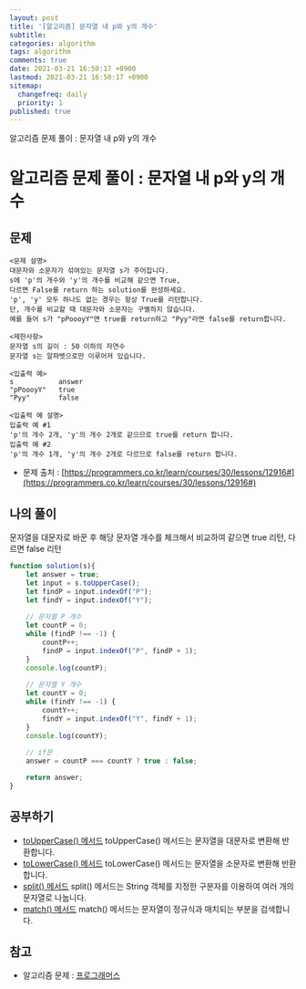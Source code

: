 ```yaml
---
layout: post
title: '[알고리즘] 문자열 내 p와 y의 개수'
subtitle: 
categories: algorithm
tags: algorithm
comments: true
date: 2021-03-21 16:50:17 +0900
lastmod: 2021-03-21 16:50:17 +0900
sitemap:
  changefreq: daily
  priority: 1
published: true
---
```


알고리즘 문제 풀이 : 문자열 내 p와 y의 개수<br />

# 알고리즘 문제 풀이 : 문자열 내 p와 y의 개수

## 문제 
```text
<문제 설명>
대문자와 소문자가 섞여있는 문자열 s가 주어집니다. 
s에 'p'의 개수와 'y'의 개수를 비교해 같으면 True, 
다르면 False를 return 하는 solution를 완성하세요. 
'p', 'y' 모두 하나도 없는 경우는 항상 True를 리턴합니다. 
단, 개수를 비교할 때 대문자와 소문자는 구별하지 않습니다.
예를 들어 s가 "pPoooyY"면 true를 return하고 "Pyy"라면 false를 return합니다.

<제한사항>
문자열 s의 길이 : 50 이하의 자연수
문자열 s는 알파벳으로만 이루어져 있습니다.

<입출력 예>
s           answer
"pPoooyY"   true
"Pyy"       false

<입출력 예 설명>
입출력 예 #1
'p'의 개수 2개, 'y'의 개수 2개로 같으므로 true를 return 합니다.
입출력 예 #2
'p'의 개수 1개, 'y'의 개수 2개로 다르므로 false를 return 합니다.
```

* 문제 출처 : [https://programmers.co.kr/learn/courses/30/lessons/12916#](https://programmers.co.kr/learn/courses/30/lessons/12916#)


## 나의 풀이
문자열을 대문자로 바꾼 후 해당 문자열 개수를 체크해서 비교하여 
같으면 true 리턴, 다르면 false 리턴

```javascript
function solution(s){
    let answer = true;
    let input = s.toUpperCase();
    let findP = input.indexOf("P");
    let findY = input.indexOf("Y");
    
    // 문자열 P 개수
    let countP = 0;
    while (findP !== -1) {
        countP++;
        findP = input.indexOf("P", findP + 1);
    }
    console.log(countP);
    
    // 문자열 Y 개수
    let countY = 0;
    while (findY !== -1) {
        countY++;
        findY = input.indexOf("Y", findY + 1);
    }
    console.log(countY);
    
    // if문
    answer = countP === countY ? true : false;

    return answer;
}
```



## 공부하기
- [toUpperCase() 메서드](https://developer.mozilla.org/ko/docs/Web/JavaScript/Reference/Global_Objects/String/toUpperCase)
toUpperCase() 메서드는 문자열을 대문자로 변환해 반환합니다.
- [toLowerCase() 메서드](https://developer.mozilla.org/ko/docs/Web/JavaScript/Reference/Global_Objects/String/toLowerCase)
toLowerCase() 메서드는 문자열을 소문자로 변환해 반환합니다.
- [split() 메서드](https://developer.mozilla.org/ko/docs/Web/JavaScript/Reference/Global_Objects/String/split)
split() 메서드는 String 객체를 지정한 구분자를 이용하여 여러 개의 문자열로 나눕니다.
- [match() 메서드](https://developer.mozilla.org/ko/docs/Web/JavaScript/Reference/Global_Objects/String/match)
match() 메서드는 문자열이 정규식과 매치되는 부분을 검색합니다.



## 참고
- 알고리즘 문제 : [프로그래머스](https://programmers.co.kr)